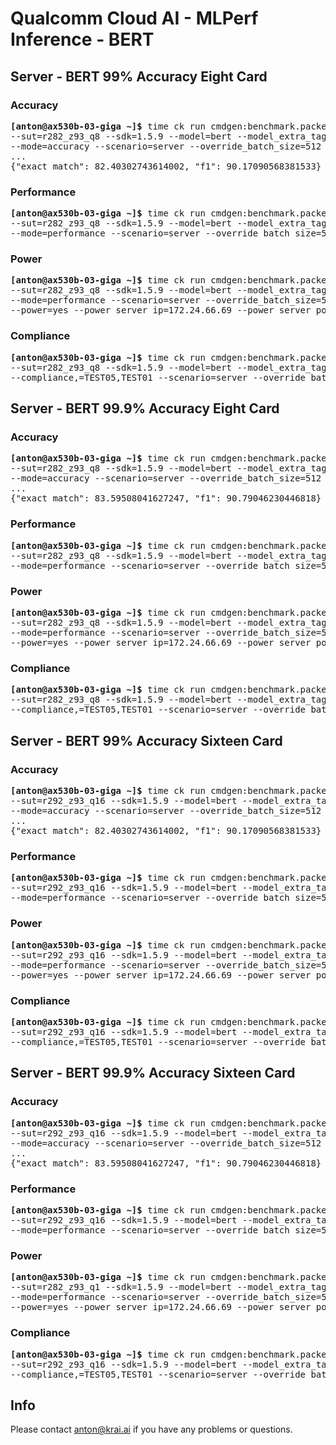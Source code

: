 # Qualcomm Cloud AI - MLPerf Inference - BERT

<a name="submit_bert_99_r282_z93_q8_server"></a>
## Server - BERT 99% Accuracy Eight Card

<a name="submit_bert_99_r282_z93_q8_server_accuracy"></a>
### Accuracy

<pre>
<b>[anton@ax530b-03-giga ~]&dollar;</b> time ck run cmdgen:benchmark.packed-bert.qaic-loadgen --verbose \
--sut=r282_z93_q8 --sdk=1.5.9 --model=bert --model_extra_tags=precision.mixed \
--mode=accuracy --scenario=server --override_batch_size=512 --target_qps=300
...
{"exact_match": 82.40302743614002, "f1": 90.17090568381533}
</pre>

<a name="submit_bert_99_r282_z93_q8_server_performance"></a>
### Performance

<pre>
<b>[anton@ax530b-03-giga ~]&dollar;</b> time ck run cmdgen:benchmark.packed-bert.qaic-loadgen --verbose \
--sut=r282_z93_q8 --sdk=1.5.9 --model=bert --model_extra_tags=precision.mixed \
--mode=performance --scenario=server --override_batch_size=512 --target_qps=300
</pre>

<a name="submit_bert_99_r282_z93_q8_server_power"></a>
### Power

<pre>
<b>[anton@ax530b-03-giga ~]&dollar;</b> time ck run cmdgen:benchmark.packed-bert.qaic-loadgen --verbose \
--sut=r282_z93_q8 --sdk=1.5.9 --model=bert --model_extra_tags=precision.mixed \
--mode=performance --scenario=server --override_batch_size=512 --target_qps=300 \
--power=yes --power_server_ip=172.24.66.69 --power_server_port=4951 --sleep_before_ck_benchmark_sec=90
</pre>

<a name="submit_bert_99_r282_z93_q8_server_compliance"></a>
### Compliance

<pre>
<b>[anton@ax530b-03-giga ~]&dollar;</b> time ck run cmdgen:benchmark.packed-bert.qaic-loadgen --verbose \
--sut=r282_z93_q8 --sdk=1.5.9 --model=bert --model_extra_tags=precision.mixed \
--compliance,=TEST05,TEST01 --scenario=server --override_batch_size=512 --target_qps=300
</pre>


<a name="submit_bert_999_r282_z93_q8_server"></a>
## Server - BERT 99.9% Accuracy Eight Card

<a name="submit_bert_999_r282_z93_q8_server_accuracy"></a>
### Accuracy

<pre>
<b>[anton@ax530b-03-giga ~]&dollar;</b> time ck run cmdgen:benchmark.packed-bert.qaic-loadgen --verbose \
--sut=r282_z93_q8 --sdk=1.5.9 --model=bert --model_extra_tags=precision.fp16 \
--mode=accuracy --scenario=server --override_batch_size=512 --target_qps=300
...
{"exact_match": 83.59508041627247, "f1": 90.79046230446818}
</pre>

<a name="submit_bert_999_r282_z93_q8_server_performance"></a>
### Performance

<pre>
<b>[anton@ax530b-03-giga ~]&dollar;</b> time ck run cmdgen:benchmark.packed-bert.qaic-loadgen --verbose \
--sut=r282_z93_q8 --sdk=1.5.9 --model=bert --model_extra_tags=precision.fp16 \
--mode=performance --scenario=server --override_batch_size=512 --target_qps=300
</pre>

<a name="submit_bert_999_r282_z93_q8_server_power"></a>
### Power

<pre>
<b>[anton@ax530b-03-giga ~]&dollar;</b> time ck run cmdgen:benchmark.packed-bert.qaic-loadgen --verbose \
--sut=r282_z93_q8 --sdk=1.5.9 --model=bert --model_extra_tags=precision.fp16 \
--mode=performance --scenario=server --override_batch_size=512 --target_qps=300 \
--power=yes --power_server_ip=172.24.66.69 --power_server_port=4951 --sleep_before_ck_benchmark_sec=90
</pre>

<a name="submit_bert_999_r282_z93_q8_server_compliance"></a>
### Compliance

<pre>
<b>[anton@ax530b-03-giga ~]&dollar;</b> time ck run cmdgen:benchmark.packed-bert.qaic-loadgen --verbose \
--sut=r282_z93_q8 --sdk=1.5.9 --model=bert --model_extra_tags=precision.fp16 \
--compliance,=TEST05,TEST01 --scenario=server --override_batch_size=512 --target_qps=300
</pre>


<a name="submit_bert_99_r292_z93_q16_server"></a>
## Server - BERT 99% Accuracy Sixteen Card

<a name="submit_bert_99_r292_z93_q16_server_accuracy"></a>
### Accuracy

<pre>
<b>[anton@ax530b-03-giga ~]&dollar;</b> time ck run cmdgen:benchmark.packed-bert.qaic-loadgen --verbose \
--sut=r292_z93_q16 --sdk=1.5.9 --model=bert --model_extra_tags=precision.mixed \
--mode=accuracy --scenario=server --override_batch_size=512 --target_qps=300
...
{"exact_match": 82.40302743614002, "f1": 90.17090568381533}
</pre>

<a name="submit_bert_99_r292_z93_q16_server_performance"></a>
### Performance

<pre>
<b>[anton@ax530b-03-giga ~]&dollar;</b> time ck run cmdgen:benchmark.packed-bert.qaic-loadgen --verbose \
--sut=r292_z93_q16 --sdk=1.5.9 --model=bert --model_extra_tags=precision.mixed \
--mode=performance --scenario=server --override_batch_size=512 --target_qps=300
</pre>

<a name="submit_bert_99_r292_z93_q16_server_power"></a>
### Power

<pre>
<b>[anton@ax530b-03-giga ~]&dollar;</b> time ck run cmdgen:benchmark.packed-bert.qaic-loadgen --verbose \
--sut=r292_z93_q16 --sdk=1.5.9 --model=bert --model_extra_tags=precision.mixed \
--mode=performance --scenario=server --override_batch_size=512 --target_qps=300 \
--power=yes --power_server_ip=172.24.66.69 --power_server_port=4951 --sleep_before_ck_benchmark_sec=90
</pre>

<a name="submit_bert_99_r292_z93_q16_server_compliance"></a>
### Compliance

<pre>
<b>[anton@ax530b-03-giga ~]&dollar;</b> time ck run cmdgen:benchmark.packed-bert.qaic-loadgen --verbose \
--sut=r292_z93_q16 --sdk=1.5.9 --model=bert --model_extra_tags=precision.mixed \
--compliance,=TEST05,TEST01 --scenario=server --override_batch_size=512 --target_qps=300
</pre>


<a name="submit_bert_999_r292_z93_q16_server"></a>
## Server - BERT 99.9% Accuracy Sixteen Card

<a name="submit_bert_999_r292_z93_q16_server_accuracy"></a>
### Accuracy

<pre>
<b>[anton@ax530b-03-giga ~]&dollar;</b> time ck run cmdgen:benchmark.packed-bert.qaic-loadgen --verbose \
--sut=r292_z93_q16 --sdk=1.5.9 --model=bert --model_extra_tags=precision.fp16 \
--mode=accuracy --scenario=server --override_batch_size=512 --target_qps=300
...
{"exact_match": 83.59508041627247, "f1": 90.79046230446818}
</pre>

<a name="submit_bert_999_r292_z93_q16_server_performance"></a>
### Performance

<pre>
<b>[anton@ax530b-03-giga ~]&dollar;</b> time ck run cmdgen:benchmark.packed-bert.qaic-loadgen --verbose \
--sut=r292_z93_q16 --sdk=1.5.9 --model=bert --model_extra_tags=precision.fp16 \
--mode=performance --scenario=server --override_batch_size=512 --target_qps=300
</pre>

<a name="submit_bert_999_r292_z93_q16_server_power"></a>
### Power

<pre>
<b>[anton@ax530b-03-giga ~]&dollar;</b> time ck run cmdgen:benchmark.packed-bert.qaic-loadgen --verbose \
--sut=r282_z93_q1 --sdk=1.5.9 --model=bert --model_extra_tags=precision.fp16 \
--mode=performance --scenario=server --override_batch_size=512 --target_qps=300 \
--power=yes --power_server_ip=172.24.66.69 --power_server_port=4951 --sleep_before_ck_benchmark_sec=90
</pre>

<a name="submit_bert_999_r292_z93_q16_server_compliance"></a>
### Compliance

<pre>
<b>[anton@ax530b-03-giga ~]&dollar;</b> time ck run cmdgen:benchmark.packed-bert.qaic-loadgen --verbose \
--sut=r292_z93_q16 --sdk=1.5.9 --model=bert --model_extra_tags=precision.fp16 \
--compliance,=TEST05,TEST01 --scenario=server --override_batch_size=512 --target_qps=300
</pre>


## Info

Please contact anton@krai.ai if you have any problems or questions.
